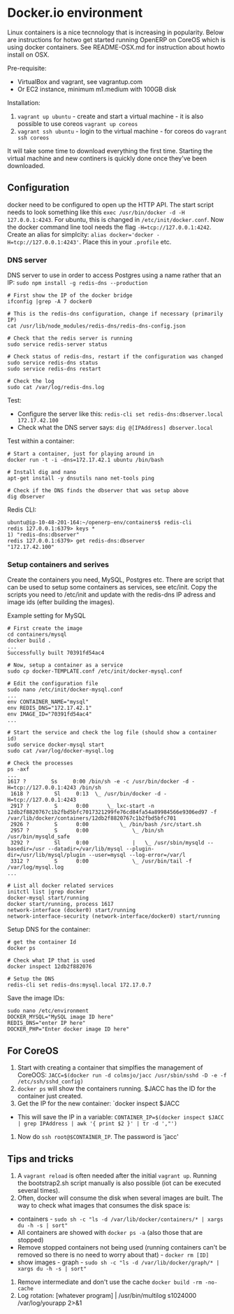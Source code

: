 Docker.io environment
=====================

Linux containers is a nice tecnnology that is increasing in popularity. Below are instructions
for hotwo get started running OpenERP on CoreOS which is using docker containers. See README-OSX.md
for instruction about howto install on OSX.


Pre-requisite:

 * VirtualBox and vagrant, see vagrantup.com
 * Or EC2 instance, minimum m1.medium with 100GB disk

Installation:

1. `vagrant up ubuntu` - create and start a virtual machine - it is also possible to use coreos `vagrant up coreos` 
1. `vagrant ssh ubuntu` - login to the virtual machine - for coreos do `vagrant ssh coreos`

It will take some time to download everything the first time. Starting the virtual machine and
new continers is quickly done once they've been downloaded.


Configuration
------------

docker need to be configured to open up the HTTP API. The start script needs to look something like this `exec /usr/bin/docker -d -H 127.0.0.1:4243`.
For ubuntu, this is changed in `/etc/init/docker.conf`. Now the docker command line tool needs the flag `-H=tcp://127.0.0.1:4242`. Create
an alias for simplcity: `alias docker='docker -H=tcp://127.0.0.1:4243'`. Place this in your `.profile` etc.


### DNS server

DNS server to use in order to access Postgres using a name rather that an IP: `sudo npm install -g redis-dns --production`

```
# First show the IP of the docker bridge
ifconfig |grep -A 7 docker0

# This is the redis-dns configuration, change if necessary (primarily IP)
cat /usr/lib/node_modules/redis-dns/redis-dns-config.json

# Check that the redis server is running
sudo service redis-server status

# Check status of redis-dns, restart if the configuration was changed
sudo service redis-dns status
sudo service redis-dns restart

# Check the log
sudo cat /var/log/redis-dns.log
```

Test:

 * Configure the server like this: `redis-cli set redis-dns:dbserver.local 172.17.42.100`
 * Check what the DNS server says: `dig @[IPAddress] dbserver.local`


Test within a container:


```
# Start a container, just for playing around in
docker run -t -i -dns=172.17.42.1 ubuntu /bin/bash

# Install dig and nano
apt-get install -y dnsutils nano net-tools ping

# Check if the DNS finds the dbserver that was setup above
dig dbserver
```


Redis CLI:

```
ubuntu@ip-10-48-201-164:~/openerp-env/containers$ redis-cli
redis 127.0.0.1:6379> keys *
1) "redis-dns:dbserver"
redis 127.0.0.1:6379> get redis-dns:dbserver
"172.17.42.100"
```


### Setup containers and serives

Create the containers you need, MySQL, Postgres etc. There are script that can be used to setup some containers as services, see
etc/init. Copy the scripts you need to /etc/init and update with the redis-dns IP adress and image ids (efter building the images).

Example setting for MySQL


```
# First create the image
cd containers/mysql
docker build .
...
Successfully built 70391fd54ac4

# Now, setup a container as a service
sudo cp docker-TEMPLATE.conf /etc/init/docker-mysql.conf

# Edit the configuration file
sudo nano /etc/init/docker-mysql.conf
...
env CONTAINER_NAME="mysql"
env REDIS_DNS="172.17.42.1"
env IMAGE_ID="70391fd54ac4"
...

# Start the service and check the log file (should show a container id)
sudo service docker-mysql start
sudo cat /var/log/docker-mysql.log 

# Check the processes
ps -axf
...
1617 ?        Ss     0:00 /bin/sh -e -c /usr/bin/docker -d -H=tcp://127.0.0.1:4243 /bin/sh
 1618 ?        Sl     0:13  \_ /usr/bin/docker -d -H=tcp://127.0.0.1:4243
 2917 ?        S      0:00      \_ lxc-start -n 12db2f8820767c1b2fbd5bfc7017321299fe76cd84fa54a89984566e9306ed97 -f /var/lib/docker/containers/12db2f8820767c1b2fbd5bfc701
 2926 ?        S      0:00          \_ /bin/bash /src/start.sh
 2957 ?        S      0:00              \_ /bin/sh /usr/bin/mysqld_safe
 3292 ?        Sl     0:00              |   \_ /usr/sbin/mysqld --basedir=/usr --datadir=/var/lib/mysql --plugin-dir=/usr/lib/mysql/plugin --user=mysql --log-error=/var/l
 3312 ?        S      0:00              \_ /usr/bin/tail -f /var/log/mysql.log
...

# List all docker related services
initctl list |grep docker
docker-mysql start/running
docker start/running, process 1617
network-interface (docker0) start/running
network-interface-security (network-interface/docker0) start/running

```

Setup DNS for the container:

```
# get the container Id
docker ps

# Check what IP that is used
docker inspect 12db2f882076

# Setup the DNS
redis-cli set redis-dns:mysql.local 172.17.0.7
```

Save the image IDs:

```
sudo nano /etc/environment
DOCKER_MYSQL="MySQL image ID here"
REDIS_DNS="enter IP here"
DOCKER_PHP="Enter docker image ID here"
```



For CoreOS
----------

1. Start with creating a container that simplfies the management of CoreOOS: `JACC=$(docker run -d colmsjo/jacc /usr/sbin/sshd -D -e -f /etc/ssh/sshd_config)`
1. `docker ps` will show the containers running. $JACC has the ID for the container just created.
1. Get the IP for the new container: `docker inspect $JACC
 * This will save the IP in a variable: `CONTAINER_IP=$(docker inspect $JACC | grep IPAddress | awk '{ print $2 }' | tr -d ',"')`
1. Now do `ssh root@$CONTAINER_IP`. The password is 'jacc'


Tips and tricks
--------------

1. A `vagrant reload` is often needed after the initial `vagrant up`. Running the bootstrap2.sh script manually is also possible (iot can be executed several times). 
1. Often, docker will consume the disk when several images are built. The way to check what images that consumes the disk space is:
 * containers - `sudo sh -c "ls -d /var/lib/docker/containers/* | xargs du -h -s | sort"`
 * All containers are showed with `docker ps -a` (also those that are stopped)
 * Remove stopped containers not being used (running containers can't be removed so there is no need to worry about that) - `docker rm [ID]`
 * show images - graph      - `sudo sh -c "ls -d /var/lib/docker/graph/* | xargs du -h -s | sort"`
1. Remove intermediate and don't use the cache `docker build -rm -no-cache`
1. Log rotation: [whatever program] | /usr/bin/multilog s1024000 /var/log/yourapp 2>&1

